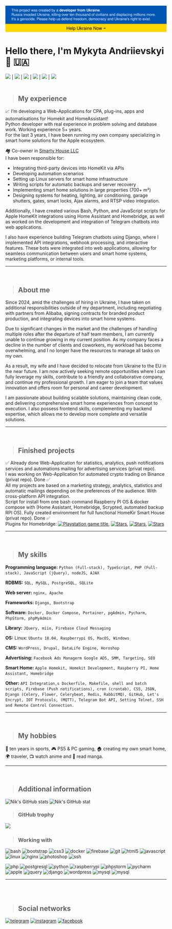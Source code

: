 <a href="https://stand-with-ukraine.pp.ua/" rel="nofollow"><img src="https://raw.githubusercontent.com/vshymanskyy/StandWithUkraine/main/banner-direct-single.svg" alt="SWUbanner" style="max-width: 100%;"></a>

# Hello there, I'm Mykyta Andriievskyi 👋 🇺🇦
<a href="#social-networks"><img src="https://img.shields.io/static/v1?label=&message=How%20to%20reach%20me&color=green?style=plastic" /></a> | <a href="#my-experience"><img src="https://img.shields.io/static/v1?label=&message=My%20experience&color=green?style=plastic" /></a> | <a href="#about-me"><img src="https://img.shields.io/static/v1?label=&message=About%20me&color=green?style=plastic" /></a> | <a href="#finished-projects"><img src="https://img.shields.io/static/v1?label=&message=Finished%20projects&color=green?style=plastic" /></a> | <a href="#my-skills"><img src="https://img.shields.io/static/v1?label=&message=My%20skills&color=green?style=plastic" /></a> | <a href="#additional-information"><img src="https://img.shields.io/static/v1?label=&message=Additional%20information&color=green?style=plastic" /></a>
<br><br>

> ## My experience

📈 I’m developing a Web-Applications for CPA, plug-ins, apps and automatisations for Homekit and HomeAssistant!<br>
        Python developer with real experience in problem solving and database work. Working experience 5+ years.<br>
        For the last 3 years, I have been running my own company specializing in smart home solutions for the Apple ecosystem. 

🏘 Co-owner in <a href="https://smarty-house.shop">Smarty House LLC</a>
<br>I have been responsible for:

- Integrating third-party devices into HomeKit via APIs
- Developing automation scenarios
- Setting up Linux servers for smart home infrastructure
- Writing scripts for automatic backups and server recovery
- Implementing smart home solutions in large properties (700+ m²)
- Designing systems for heating, lighting, air conditioning, garage shutters, gates, smart locks, Ajax alarms, and RTSP video integration.

Additionally, I have created various Bash, Python, and JavaScript scripts for Apple HomeKit integrations using Home Assistant and Homebridge, as well as worked on the development and integration of Telegram chatbots into web applications.

I also have experience building Telegram chatbots using Django, where I implemented API integrations, webhook processing, and interactive features. These bots were integrated into web applications, allowing for seamless communication between users and smart home systems, marketing platforms, or internal tools.
____________________________________________________________________________________________________________________________________________________________________
<br>

> ## About me
Since 2024, amid the challenges of hiring in Ukraine, I have taken on additional responsibilities outside of my department, including negotiating with partners from Alibaba, signing contracts for branded product production, and integrating devices into smart home systems.

Due to significant changes in the market and the challenges of handling multiple roles after the departure of half team members, I am currently unable to continue growing in my current position. As my company faces a decline in the number of clients and coworkers, my workload has become overwhelming, and I no longer have the resources to manage all tasks on my own.

As a result, my wife and I have decided to relocate from Ukraine to the EU in the near future. I am now actively seeking remote opportunities where I can fully leverage my skills, contribute to a friendly and collaborative company, and continue my professional growth. I am eager to join a team that values innovation and offers room for personal and career development.

I am passionate about building scalable solutions, maintaining clean code, and delivering comprehensive smart home experiences from concept to execution. I also possess frontend skills, complementing my backend expertise, which allows me to develop more complete and versatile solutions.
____________________________________________________________________________________________________________________________________________________________________
<br>

> ## Finished projects
✅  Already done Web-Application for statistics, analytics, push notifications services and automations mailing for advertising services (privat repo).<br>
        I was working on Web-Application for automated crypto trading on Binance (privat repo). Done ✅<br>
        All my projects are based on a marketing strategy, analytics, statistics and automatic mailings depending on the preferences of the audience.
        With cross-platform API integration.<br>
        Script for install from one bash command Raspberry PI OS & docker compose with (Home Assistant, Homebridge, Scrypted, automated backup RPI OS). Fully created environment for full functional HomeKir Smart House (privat repo). Done ✅<br>
        Plugins for Homebridge: <a href="https://github.com/NikDevx/homebridge-playstation-game-title"><img alt="Playstation game title" src="https://img.shields.io/github/stars/NikDevx/homebridge-playstation-game-title?style=flat-square&labelColor=343b41&label=Playstation-game-title"/></a>, <a href="https://github.com/NikDevx/homebridge-philips-air"><img alt="Stars" src="https://img.shields.io/github/stars/NikDevx/homebridge-philips-air?style=flat-square&labelColor=343b41&label=Philips-air"/></a>, 
        <a href="https://github.com/NikDevx/homebridge-web-thermostat"><img alt="Stars" src="https://img.shields.io/github/stars/NikDevx/homebridge-web-thermostat?style=flat-square&labelColor=343b41&label=Web-thermostat"/></a>, <a href="https://github.com/NikDevx/homebridge-temperature-humidity-sensor-file"><img alt="Stars" src="https://img.shields.io/github/stars/NikDevx/homebridge-temperature-humidity-sensor-file?style=flat-square&labelColor=343b41&label=Temperature-humidity-sensor-file"/></a><br>
____________________________________________________________________________________________________________________________________________________________________
<br>

> ## My skills

**Programming language:** `Python (Full-stack), TypeScript, PHP (Full-stack), JavaScript (jQuery), nodeJS, AJAX`

**RDBMS:** `SQL, MySQL, PostgreSQL, SQLite`

**Web server:** `nginx, Apache`

**Frameworks:** `Django, Bootstrap`

**Software:** `Docker, Docker Compose, Portainer, pgAdmin, Pycharm, PhpStorm, phpMyAdmin`

**Library:** `JQuery, miio, Firebase Cloud Messaging`

**OS:** Linux: `Ubuntu 18.04, Raspberrypi OS, MacOS, Windows`

**CMS:** `WordPress, Drupal, DataLife Engine, Horoshop`

**Advertising:** `Facebook Ads Managerm Google ADS, SMM, Targeting, SEO`

**Smart Home:** `Apple Homekit, Homekit Development, Raspberry PI, Home Assistant, Homebridge`

**Other:** `API Integration,s Dockerfile, Makefile, shell and batch scripts, Firebase (Push notifications), cron (crontab), CSS, JSON, Django (Celery, Flower, Celerybeat, Redis, RabbitMQ), GitHub, Let's Encrypt, IOT Protocols, (MQTT), Telegram Bot API, Setting Telnet, SSH and Remote Control Connection.`
____________________________________________________________________________________________________________________________________________________________________
<br>

> ## My hobbies
💪 ten years in sports, 🎮 PS5 & PC gaming, 🏠 creating my own smart home, 🌍 traveler, 📺 watch anime and 📖 read manga.
____________________________________________________________________________________________________________________________________________________________________
<br>

> ## Additional information
![Nik's GitHub stats](https://github-readme-stats.vercel.app/api?username=NikDevx&count_private=true&show_icons=true&theme=tokyonight)
![Nik's GitHub stat](https://streak-stats.demolab.com?user=NikDevx&theme=tokyonight-duo&date_format=j%20M%5B%20Y%5D&card_width=467)
> ### GitHub trophy
<img src="https://github-profile-trophy.vercel.app/?username=NikDevx&theme=juicyfresh&no-bg=true" />

> ### Working with
<img src="https://cdn.jsdelivr.net/gh/devicons/devicon/icons/bash/bash-original.svg" width="50" alt="bash" />  <img src="https://cdn.jsdelivr.net/gh/devicons/devicon/icons/bootstrap/bootstrap-plain.svg" width="50" alt="bootstrap" />  <img src="https://cdn.jsdelivr.net/gh/devicons/devicon/icons/css3/css3-original.svg" width="50" alt="css3" />  <img src="https://cdn.jsdelivr.net/gh/devicons/devicon/icons/docker/docker-original.svg" width="50" alt="docker" />  <img src="https://cdn.jsdelivr.net/gh/devicons/devicon/icons/firebase/firebase-plain.svg" width="50" alt="firebase" />  <img src="https://cdn.jsdelivr.net/gh/devicons/devicon/icons/git/git-original.svg" width="50" alt="git" />  <img src="https://cdn.jsdelivr.net/gh/devicons/devicon/icons/html5/html5-original.svg" width="50" alt="html5" />  <img src="https://cdn.jsdelivr.net/gh/devicons/devicon/icons/javascript/javascript-original.svg" width="50" alt="javascript" />  <img src="https://cdn.jsdelivr.net/gh/devicons/devicon/icons/linux/linux-original.svg" width="50" alt="linux" />  <img src="https://cdn.jsdelivr.net/gh/devicons/devicon/icons/nginx/nginx-original.svg" width="50" alt="nginx" />  <img src="https://cdn.jsdelivr.net/gh/devicons/devicon/icons/photoshop/photoshop-plain.svg" width="50" alt="photoshop" />
<img src="https://cdn.jsdelivr.net/gh/devicons/devicon/icons/ssh/ssh-original.svg" width="50" alt="ssh" />


<img src="https://cdn.jsdelivr.net/gh/devicons/devicon/icons/php/php-original.svg" width="50" alt="php" /> <img src="https://cdn.jsdelivr.net/gh/devicons/devicon/icons/postgresql/postgresql-original.svg" width="50" alt="postgresql" /> <img src="https://cdn.jsdelivr.net/gh/devicons/devicon/icons/python/python-original.svg" width="50" alt="python" /> <img src="https://cdn.jsdelivr.net/gh/devicons/devicon/icons/raspberrypi/raspberrypi-original.svg" width="50" alt="raspberrypi" /> <img src="https://cdn.jsdelivr.net/gh/devicons/devicon/icons/phpstorm/phpstorm-original.svg" width="50" alt="phpstorm" /> <img src="https://cdn.jsdelivr.net/gh/devicons/devicon/icons/pycharm/pycharm-original.svg" width="50" alt="pycharm" /> <img src="https://cdn.jsdelivr.net/gh/devicons/devicon/icons/apple/apple-original.svg" width="50" alt="apple" /> <img src="https://cdn.jsdelivr.net/gh/devicons/devicon/icons/jquery/jquery-original.svg" width="50" alt="jquery" /> <img src="https://camo.githubusercontent.com/a499f82c059b2fd21339974a9a7dfe2b72180faa14c9d420c02806c2e9b4362e/68747470733a2f2f6564656e742e6769746875622e696f2f537570657254696e7949636f6e732f696d616765732f7376672f646a616e676f70726f6a6563742e737667" width="50" alt="django" /> <img src="https://cdn.jsdelivr.net/gh/devicons/devicon/icons/wordpress/wordpress-original.svg" width="50" alt="wordpress" /> <img src="https://cdn.jsdelivr.net/gh/devicons/devicon/icons/mysql/mysql-original.svg" width="50" alt="mysql" /> <img src="https://cdn.jsdelivr.net/gh/devicons/devicon/icons/arduino/arduino-original.svg" width="50" alt="mysql" />
<a name="social-networks"></a>
____________________________________________________________________________________________________________________________________________________________________
<br><br>

> ## Social networks

<a href="https://t.me/Nik_dev" target="_blank"><img src="https://github.com/gauravghongde/social-icons/blob/master/PNG/Color/Telegram.png" width="50" alt="telegram" /></a> <a href="https://www.instagram.com/nik_devx/" target="_blank"><img src="https://github.com/gauravghongde/social-icons/blob/master/PNG/Color/Instagram.png" width="50" alt="instagram" /></a> <a href="https://www.facebook.com/mykyta.andriievskyi/" target="_blank"><img src="https://github.com/gauravghongde/social-icons/blob/master/PNG/Color/Facebook.png" width="50" alt="facebook" /></a>
